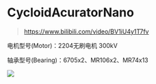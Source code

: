 # CycloidAcuratorNano

> https://www.bilibili.com/video/BV1iU4y1T7fv
>
> 

电机型号(Motor)：2204无刷电机 300kV

轴承型号(Bearing)：6705x2、MR106x2、MR74x13

![](https://pengzhihui-markdown.oss-cn-shanghai.aliyuncs.com/img/20211127220034.jpg)

